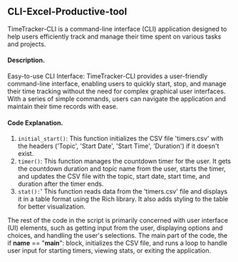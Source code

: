 ## CLI-Excel-Productive-tool

TimeTracker-CLI is a command-line interface (CLI) application designed to help users efficiently track and manage their time spent on various tasks and projects.

#### Description. 
Easy-to-use CLI Interface: TimeTracker-CLI provides a user-friendly command-line interface, enabling users to quickly start, stop, and manage their time tracking without the need for complex graphical user interfaces. With a series of simple commands, users can navigate the application and maintain their time records with ease.

#### Code Explanation.
<ol>
<li><code>initial_start()</code>: This function initializes the CSV file 'timers.csv' with the headers ('Topic', 'Start Date', 'Start Time', 'Duration') if it doesn't exist.</li>
<li><code>timer()</code>: This function manages the countdown timer for the user. It gets the countdown duration and topic name from the user, starts the timer, and updates the CSV file with the topic, start date, start time, and duration after the timer ends.</li>
<li><code>stat():</code>' This function reads data from the 'timers.csv' file and displays it in a table format using the Rich library. It also adds styling to the table for better visualization.
</li>
</ol>

The rest of the code in the script is primarily concerned with user interface (UI) elements, such as getting input from the user, displaying options and choices, and handling the user's selections. The main part of the code, the if __name__ == "__main__": block, initializes the CSV file, and runs a loop to handle user input for starting timers, viewing stats, or exiting the application.
